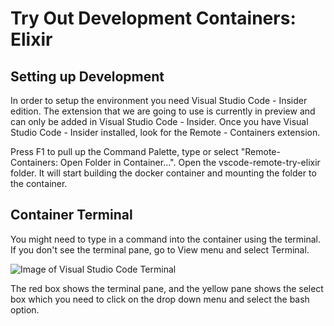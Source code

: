 # Try Out Development Containers: Elixir

## Setting up Development
In order to setup the environment you need Visual Studio Code - Insider edition. The extension that we are going to use is currently in
preview and can only be added in Visual Studio Code - Insider. Once you have Visual Studio Code - Insider installed, look for the Remote - Containers extension.

Press F1 to pull up the Command Palette, type or select "Remote-Containers: Open Folder in Container...". Open the vscode-remote-try-elixir folder. It will start building the docker container and mounting the folder to the container. 

## Container Terminal
You might need to type in a command into the container using the terminal. If you don't see the terminal pane, go to View menu and select Terminal.

![Image of Visual Studio Code Terminal](https://i.ibb.co/wNzB3x8/2019-06-14-10-58-28.png)

The red box shows the terminal pane, and the yellow pane shows the select box which you need to click on the drop down menu and select the bash option.
